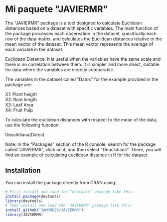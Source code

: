 # Mi paquete "JAVIERMR"

The "JAVIERMR" package is a tool designed to calculate Euclidean distances based on a dataset with specific variables. The main function of the package processes each observation in the dataset, specifically each row of the data matrix, and calculates the Euclidean distances relative to the mean vector of the dataset. This mean vector represents the average of each variable in the dataset. 

Euclidean Distance: It is useful when the variables have the same scale and there is no correlation between them. It is simpler and more direct, suitable for data where the variables are directly comparable.

The variables in the dataset called "Datos" for the example provided in the package are:

X1: Plant height  
X2: Root length  
X3: Leaf Area  
X4: Fruit Pulp

To calculate the euclidean distances with respect to the mean of the data, use the following function:

Deuclidiana(Datos)

Note: In the "Packages" section of the R console, search for the package called "JAVIERMR", click on it, and then select "Deuclidiana". There, you will find an example of calculating euclidean distance in R for the dataset.


## Installation

You can install the package directly from CRAN using:

```r
# First install and load the "devtools" package like this:
install.package(devtools)
library(devtools)
# Then install and load the "JAVIERMR" package like this:
install_github("JAMORE20/JAVIERMR")
library(JAVIERMR)
